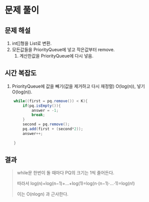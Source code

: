 # 문제 풀이

## 문제 해설
1. int[]형을 List<Integer>로 변환.
2. 모든값들을 PriorityQueue에 넣고 작은값부터 remove.
    1. 계산한값을 PriorityQueue에 다시 넣음.

## 시간 복잡도

1. PriorityQueue에 값을 빼기(값을 제거하고 다시 재정렬) O(log(n)), 넣기 O(log(n)).
```java
    while((first = pq.remove()) < K){
        if(pq.isEmpty()){
            answer = -1;
            break;
        }
        second = pq.remove();
        pq.add(first + (second*2));
        answer++;
        
    }
```
## 결과

> while문 한번이 돌 때마다 PQ의 크기는 1씩 줄어든다.
>
> 따라서 log(n)+log(n−1)+…+log(1)=log(n⋅(n−1)⋅…⋅1)=log(n!)
>
> 이는 O(nlogn) 과 근사한다.